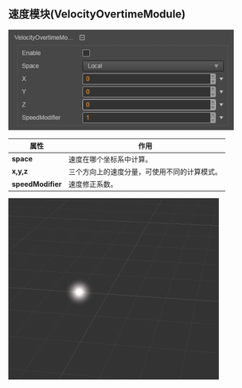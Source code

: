 ## 速度模块(VelocityOvertimeModule)
![](particle-system/velocity_module.png)

属性| 作用
---|---
**space** | 速度在哪个坐标系中计算。
**x,y,z** | 三个方向上的速度分量，可使用不同的计算模式。
**speedModifier** | 速度修正系数。

![](particle-system/velocity_overtime.gif)
